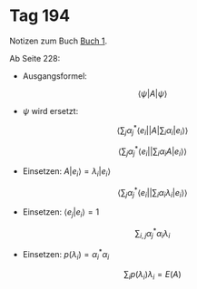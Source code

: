 # Tag 194

Notizen zum Buch [Buch 1](../Buch1.md).

Ab Seite 228:
* Ausgangsformel:
```math
\langle \psi | A | \psi \rangle
```
* $\psi$ wird ersetzt:
```math
\langle \sum_{j} \alpha_{j}^{*} \langle e_{i} | | A | \sum_{i} \alpha_{i} |e_{i}\rangle \rangle
```
```math
\langle \sum_{j} \alpha_{j}^{*} \langle e_{i} | | \sum_{i} \alpha_{i} A |e_{i}\rangle \rangle
```
* Einsetzen: $A | e_{i} \rangle = \lambda_{i} | e_{i} \rangle$
```math
\langle \sum_{j} \alpha_{j}^{*} \langle e_{i} | | \sum_{i} \alpha_{i} \lambda_{i} |e_{i}\rangle \rangle
```
* Einsetzen: $\langle e_{j} | e_{i} \rangle = 1$
```math
\sum_{i,j} \alpha_{j}^{*} \alpha_{i} \lambda_{i}
```
* Einsetzen: $p(\lambda_{i}) = \alpha_{i}^{*} \alpha_{i}$
```math
\sum_{i} p(\lambda_{i}) \lambda_{i} = E(A)
```
